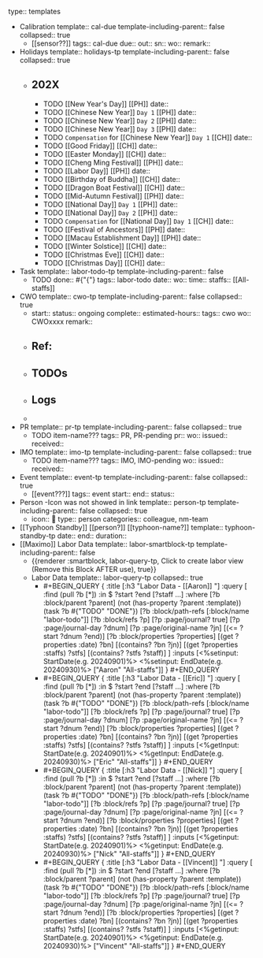 type:: templates

- Calibration
  template:: cal-due
  template-including-parent:: false
  collapsed:: true
	- [[sensor??]] 
	  tags:: cal-due
	  due::
	  out::
	  sn::
	  wo:: 
	  remark::
- Holidays
  template:: holidays-tp
  template-including-parent:: false
  collapsed:: true
	- ## 202X
		- TODO [[New Year's Day]] [[PH]]
		  date::
		- TODO [[Chinese New Year]] `Day 1` [[PH]] 
		  date::
		- TODO [[Chinese New Year]] `Day 2` [[PH]] 
		  date::
		- TODO [[Chinese New Year]] `Day 3` [[PH]] 
		  date::
		- TODO `Compensation` for [[Chinese New Year]] `Day 1` [[CH]]
		  date::
		- TODO [[Good Friday]] [[CH]]
		  date::
		- TODO [[Easter Monday]] [[CH]]
		  date::
		- TODO [[Cheng Ming Festival]] [[PH]]
		  date::
		- TODO [[Labor Day]] [[PH]]
		  date::
		- TODO [[Birthday of Buddha]] [[CH]]
		  date::
		- TODO [[Dragon Boat Festival]] [[CH]]
		  date::
		- TODO [[Mid-Autumn Festival]] [[PH]]
		  date::
		- TODO [[National Day]] `Day 1` [[PH]]
		  date::
		- TODO [[National Day]] `Day 2` [[PH]]
		  date::
		- TODO `Compensation` for [[National Day]] `Day 1` [[CH]] 
		  date::
		- TODO [[Festival of Ancestors]] [[PH]]
		  date::
		- TODO [[Macau Establishment Day]] [[PH]]
		  date::
		- TODO [[Winter Solstice]] [[CH]]
		  date::
		- TODO [[Christmas Eve]] [[CH]]
		  date::
		- TODO [[Christmas Day]] [[CH]]
		  date::
- Task
  template:: labor-todo-tp
  template-including-parent:: false
	- TODO 
	  done:: #{"{"}
	  tags:: labor-todo
	  date::
	  wo:: 
	  time:: 
	  staffs:: [[All-staffs]]
- CWO
  template:: cwo-tp
  template-including-parent:: false
  collapsed:: true
	- start:: 
	  status:: ongoing
	  complete:: 
	  estimated-hours:: 
	  tags:: cwo
	  wo:: CWOxxxx
	  remark::
	- ## Ref:
	- ## TODOs
	- ## Logs
	-
- PR
  template:: pr-tp
  template-including-parent:: false
  collapsed:: true
	- TODO item-name???
	  tags:: PR, PR-pending
	  pr:: 
	  wo:: 
	  issued:: 
	  received::
- IMO
  template:: imo-tp
  template-including-parent:: false
  collapsed:: true
	- TODO item-name???
	  tags:: IMO, IMO-pending
	  wo:: 
	  issued:: 
	  received::
- Event
  template:: event-tp
  template-including-parent:: false
  collapsed:: true
	- [[event???]]
	  tags:: event
	  start:: 
	  end:: 
	  status::
- Person -Icon was not showed in link
  template:: person-tp
  template-including-parent:: false
  collapsed:: true
	- icon:: 👤
	  type:: person
	  categories:: colleague, nm-team
- [[Typhoon Standby]] [[person?]] [[typhoon-name?]]
  template:: typhoon-standby-tp
  date:: 
  end:: 
  duration::
- [[Maximo]] Labor Data
  template:: labor-smartblock-tp
  template-including-parent:: false
	- {{renderer :smartblock, labor-query-tp, Click to create labor view (Remove this Block AFTER use), true}}
	- Labor Data 
	  template:: labor-query-tp
	  collapsed:: true
		- #+BEGIN_QUERY
		  {
		   :title [:h3 "Labor Data - [[Aaron]] "]
		   :query [
		           :find (pull ?b [*])
		           :in $ ?start ?end [?staff ...]
		           :where
		           [?b :block/parent ?parent]
		           (not (has-property ?parent :template))
		           (task ?b #{"TODO" "DONE"})
		           [?b :block/path-refs [:block/name "labor-todo"]]
		           [?b :block/refs ?p]
		           [?p :page/journal? true]
		           [?p :page/journal-day ?dnum]
		           [?p :page/original-name ?jn]
		           [(<= ?start ?dnum ?end)]
		           [?b :block/properties ?properties]
		           [(get ?properties :date) ?bn]
		           [(contains? ?bn ?jn)]
		           [(get ?properties :staffs) ?stfs]
		           [(contains? ?stfs ?staff)]
		           ]
		  :inputs [<%setinput: StartDate(e.g. 20240901)%> <%setinput: EndDate(e.g. 20240930)%> ["Aaron" "All-staffs"]]
		   }
		  #+END_QUERY
		- #+BEGIN_QUERY
		  {
		   :title [:h3 "Labor Data - [[Eric]] "]
		   :query [
		           :find (pull ?b [*])
		           :in $ ?start ?end [?staff ...]
		           :where
		           [?b :block/parent ?parent]
		           (not (has-property ?parent :template))
		           (task ?b #{"TODO" "DONE"})
		           [?b :block/path-refs [:block/name "labor-todo"]]
		           [?b :block/refs ?p]
		           [?p :page/journal? true]
		           [?p :page/journal-day ?dnum]
		           [?p :page/original-name ?jn]
		           [(<= ?start ?dnum ?end)]
		           [?b :block/properties ?properties]
		           [(get ?properties :date) ?bn]
		           [(contains? ?bn ?jn)]
		           [(get ?properties :staffs) ?stfs]
		           [(contains? ?stfs ?staff)]
		           ]
		  :inputs [<%getInput: StartDate(e.g. 20240901)%> <%getInput: EndDate(e.g. 20240930)%> ["Eric" "All-staffs"]]
		   }
		  #+END_QUERY
		- #+BEGIN_QUERY
		  {
		   :title [:h3 "Labor Data - [[Nick]] "]
		   :query [
		           :find (pull ?b [*])
		           :in $ ?start ?end [?staff ...]
		           :where
		           [?b :block/parent ?parent]
		           (not (has-property ?parent :template))
		           (task ?b #{"TODO" "DONE"})
		           [?b :block/path-refs [:block/name "labor-todo"]]
		           [?b :block/refs ?p]
		           [?p :page/journal? true]
		           [?p :page/journal-day ?dnum]
		           [?p :page/original-name ?jn]
		           [(<= ?start ?dnum ?end)]
		           [?b :block/properties ?properties]
		           [(get ?properties :date) ?bn]
		           [(contains? ?bn ?jn)]
		           [(get ?properties :staffs) ?stfs]
		           [(contains? ?stfs ?staff)]
		           ]
		  :inputs [<%getinput: StartDate(e.g. 20240901)%> <%getinput: EndDate(e.g. 20240930)%> ["Nick" "All-staffs"]]
		   }
		  #+END_QUERY
		- #+BEGIN_QUERY
		  {
		   :title [:h3 "Labor Data - [[Vincent]] "]
		   :query [
		           :find (pull ?b [*])
		           :in $ ?start ?end [?staff ...]
		           :where
		           [?b :block/parent ?parent]
		           (not (has-property ?parent :template))
		           (task ?b #{"TODO" "DONE"})
		           [?b :block/path-refs [:block/name "labor-todo"]]
		           [?b :block/refs ?p]
		           [?p :page/journal? true]
		           [?p :page/journal-day ?dnum]
		           [?p :page/original-name ?jn]
		           [(<= ?start ?dnum ?end)]
		           [?b :block/properties ?properties]
		           [(get ?properties :date) ?bn]
		           [(contains? ?bn ?jn)]
		           [(get ?properties :staffs) ?stfs]
		           [(contains? ?stfs ?staff)]
		           ]
		  :inputs [<%getinput: StartDate(e.g. 20240901)%> <%getinput: EndDate(e.g. 20240930)%> ["Vincent" "All-staffs"]]
		   }
		  #+END_QUERY